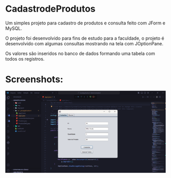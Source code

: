 # CadastrodeProdutos

Um simples projeto para cadastro de produtos e consulta feito com JForm e MySQL.


O projeto foi desenvolvido para fins de estudo para a faculdade, o projeto é desenvolvido com algumas consultas mostrando na tela com JOptionPane.

Os valores são inseridos no banco de dados formando uma tabela com todos os registros.

# Screenshots:

<img src='https://raw.githubusercontent.com/viniciuscanutx/CadastrodeProdutos/master/img/Screen01.png' width=800px />
